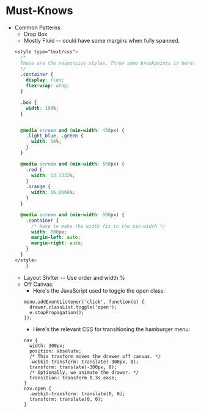 # Must-Knows
* Common Patterns
    * Drop Box
    * Mostly Fluid -- could have some margins when fully spanned.
    ```CSS
    <style type="text/css">
      /*
      These are the responsive styles. Throw some breakpoints in here!
      */
      .container {
        display: flex;
        flex-wrap: wrap;
      }

      .box {
        width: 100%;
      }


      @media screen and (min-width: 450px) {
        .light_blue, .green {
          width: 50%;
        }
      }

      @media screen and (min-width: 550px) {
        .red {
          width: 33.3333%;
        }
        .orange {
          width: 66.6666%;
        }
      }

      @media screen and (min-width: 800px) {
        .container {
          /* Have to make the width fix to the min-width */
          width: 800px;
          margin-left: auto;
          margin-right: auto;
        }
      }
    </style>
        }
    ```
    * Layout Shifter -- Use order and width %
    * Off Canvas:
        * Here's the JavaScript used to toggle the open class:
        ```
        menu.addEventListener('click', function(e) {
          drawer.classList.toggle('open');
          e.stopPropagation();
        });
        ```
        * Here's the relevant CSS for transitioning the hamburger menu:
        ```
        nav {
          width: 300px;
          position: absolute;
          /* This trasform moves the drawer off canvas. */
          -webkit-transform: translate(-300px, 0);
          transform: translate(-300px, 0);
          /* Optionally, we animate the drawer. */
          transition: transform 0.3s ease;
        }
        nav.open {
          -webkit-transform: translate(0, 0);
          transform: translate(0, 0);
        }
        ```

